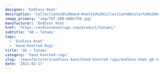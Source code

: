 ```yaml
---
designer: 'Endless Knot'
description: 'Collection%3A%20Hand-Knotted%20Collection%0AColor%3A%20Grass%0AMaterial%3A%20100%25%20Wool'
image_primary: 'img/TAT-280-600x750.jpg'
manufacturer: 'Endless Knot'
href: 'https://endlessknotrugs.com/product/tatami/'
subtitle: 'GB – Tatami'
tags:
  - 'Endless Knot'
  - 'Hand-Knotted Rugs'
title: 'Gb – Tatami'
category: 'hand-knotted-rugs'
slug: '/manufacturers/endless-knot/hand-knotted-rugs/endless-knot-gb-tatami'
date: '2021-02-17'
---
```

